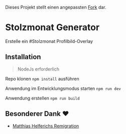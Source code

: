 Dieses Projekt stellt einen angepassten [Fork](https://github.com/HIHIQY1/pride-overlay) dar.

# Stolzmonat Generator  
Erstelle ein #Stolzmonat Profilbild-Overlay  


## Installation

> NodeJs erforderlich

Repo klonen
`npm install` ausführen

Anwendung im Entwicklungsmodus starten
`npm run dev`


Anwendung erstellen
`npm run build`

## Besonderer Dank ❤️

* [Matthias Helferichs Remigration](https://matthiashelferich.de/remigration/)
